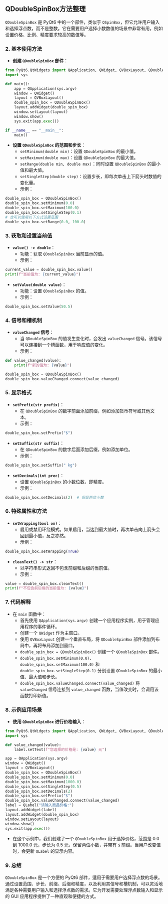 ##  QDoubleSpinBox方法整理

`QDoubleSpinBox` 是 PyQt6 中的一个部件，类似于 `QSpinBox`，但它允许用户输入和选择浮点数，而不是整数。它在需要用户选择小数数值的场景中非常有用，例如设置价格、比例、精度要求较高的数值等。

### 2. 基本使用方法

- **创建 `QDoubleSpinBox` 部件**：

```python
from PyQt6.QtWidgets import QApplication, QWidget, QVBoxLayout, QDoubleSpinBox
import sys

def main():
    app = QApplication(sys.argv)
    window = QWidget()
    layout = QVBoxLayout()
    double_spin_box = QDoubleSpinBox()
    layout.addWidget(double_spin_box)
    window.setLayout(layout)
    window.show()
    sys.exit(app.exec())

if __name__ == "__main__":
    main()
```

- **设置 `QDoubleSpinBox` 的范围和步长**：
  - `setMinimum(double min)`：设置 `QDoubleSpinBox` 的最小值。
  - `setMaximum(double max)`：设置 `QDoubleSpinBox` 的最大值。
  - `setRange(double min, double max)`：同时设置 `QDoubleSpinBox` 的最小值和最大值。
  - `setSingleStep(double step)`：设置步长，即每次单击上下箭头时数值的变化量。
  - 示例：

```python
double_spin_box = QDoubleSpinBox()
double_spin_box.setMinimum(0.0)
double_spin_box.setMaximum(100.0)
double_spin_box.setSingleStep(0.1)
# 也可以使用以下方式设置范围
double_spin_box.setRange(0.0, 100.0)
```

### 3. 获取和设置当前值

- **`value() -> double`**：
  - 功能：获取 `QDoubleSpinBox` 当前显示的值。
  - 示例：

```python
current_value = double_spin_box.value()
print(f"当前值为: {current_value}")
```

- **`setValue(double value)`**：
  - 功能：设置 `QDoubleSpinBox` 的值。
  - 示例：

```python
double_spin_box.setValue(50.5)
```

### 4. 信号和槽机制

- **`valueChanged` 信号**：
  - 当 `QDoubleSpinBox` 的值发生变化时，会发出 `valueChanged` 信号。该信号可以连接到一个槽函数，用于响应值的变化。
  - 示例：

```python
def value_changed(value):
    print(f"新的值为: {value}")

double_spin_box = QDoubleSpinBox()
double_spin_box.valueChanged.connect(value_changed)
```

### 5. 显示格式

- **`setPrefix(str prefix)`**：
  - 在 `QDoubleSpinBox` 的数字前面添加前缀，例如添加货币符号或其他文本。
  - 示例：

```python
double_spin_box.setPrefix("$")
```

- **`setSuffix(str suffix)`**：
  - 在 `QDoubleSpinBox` 的数字后面添加后缀，例如添加单位。
  - 示例：

```python
double_spin_box.setSuffix(" kg")
```

- **`setDecimals(int prec)`**：
  - 设置 `QDoubleSpinBox` 的小数位数，即精度。
  - 示例：

```python
double_spin_box.setDecimals(2)  # 保留两位小数
```

### 6. 特殊属性和方法

- **`setWrapping(bool on)`**：
  - 启用或禁用环绕模式。如果启用，当达到最大值时，再次单击向上箭头会回到最小值，反之亦然。
  - 示例：

```python
double_spin_box.setWrapping(True)
```

- **`cleanText() -> str`**：
  - 以字符串形式返回不包含前缀和后缀的当前值。
  - 示例：

```python
value = double_spin_box.cleanText()
print(f"不包含前后缀的当前值为: {value}")
```

### 7. 代码解释

- 在 `main` 函数中：
  - 首先使用 `QApplication(sys.argv)` 创建一个应用程序实例，用于管理应用程序的事件循环。
  - 创建一个 `QWidget` 作为主窗口。
  - 使用 `QVBoxLayout` 创建一个垂直布局，将 `QDoubleSpinBox` 部件添加到布局中，再将布局添加到窗口。
  - `double_spin_box = QDoubleSpinBox()` 创建一个 `QDoubleSpinBox` 部件。
  - `double_spin_box.setMinimum(0.0)`、`double_spin_box.setMaximum(100.0)` 和 `double_spin_box.setSingleStep(0.1)` 分别设置 `QDoubleSpinBox` 的最小值、最大值和步长。
  - `double_spin_box.valueChanged.connect(value_changed)` 将 `valueChanged` 信号连接到 `value_changed` 函数，当值改变时，会调用该函数打印新值。

### 8. 示例应用场景

- **使用 `QDoubleSpinBox` 进行价格输入**：

```python
from PyQt6.QtWidgets import QApplication, QWidget, QVBoxLayout, QDoubleSpinBox, QLabel
import sys

def value_changed(value):
    label.setText(f"您选择的价格是: {value} 元")

app = QApplication(sys.argv)
window = QWidget()
layout = QVBoxLayout()
double_spin_box = QDoubleSpinBox()
double_spin_box.setMinimum(0.0)
double_spin_box.setMaximum(1000.0)
double_spin_box.setSingleStep(0.5)
double_spin_box.setDecimals(2)
double_spin_box.setPrefix("$")
double_spin_box.valueChanged.connect(value_changed)
label = QLabel("请输入商品价格:")
layout.addWidget(label)
layout.addWidget(double_spin_box)
window.setLayout(layout)
window.show()
sys.exit(app.exec())
```

- 在这个示例中，我们创建了一个 `QDoubleSpinBox` 用于选择价格，范围是 0.0 到 1000.0 元，步长为 0.5 元，保留两位小数，并带有 `$` 前缀。当用户改变值时，会更新 `QLabel` 的显示内容。

### 9. 总结

`QDoubleSpinBox` 是一个方便的 PyQt6 部件，适用于需要用户选择浮点数的场景。通过设置范围、步长、前缀、后缀和精度，以及利用其信号和槽机制，可以灵活地满足各种需要用户输入和选择浮点数的需求。它为开发需要处理浮点数输入和显示的 GUI 应用程序提供了一种直观和便捷的方式。
